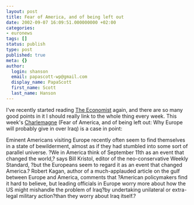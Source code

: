 ```yaml
---
layout: post
title: Fear of America, and of being left out
date: 2002-09-07 16:09:51.000000000 +02:00
categories:
- euronews
tags: []
status: publish
type: post
published: true
meta: {}
author:
  login: shanson
  email: papascott-wp@gmail.com
  display_name: PapaScott
  first_name: Scott
  last_name: Hanson
---
```

<p>I've recently started reading <a href="http://www.economist.com/">The Economist</a> again, and there are so many good points in it I should really link to the whole thing every week. This week's <a href="http://www.economist.com/world/europe/displayStory.cfm?story_id=1313840">Charlemagne</a> (Fear of America, and of being left out: Why Europe will probably give in over Iraq) is a case in point:</p>
<p>Eminent Americans visiting Europe recently often seem to find themselves in a state of bewilderment, almost as if they had stumbled into some sort of parallel universe. ?We in America think of September 11th as an event that changed the world,? says Bill Kristol, editor of the neo-conservative Weekly Standard, ?but the Europeans seem to regard it as an event that changed America.? Robert Kagan, author of a much-applauded article on the gulf between Europe and America, comments that ?American policymakers find it hard to believe, but leading officials in Europe worry more about how the US might mishandle the problem of Iraq?by undertaking unilateral or extra-legal military action?than they worry about Iraq itself.?</p>
